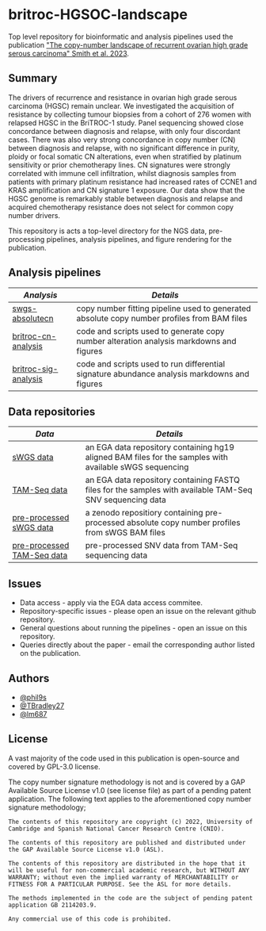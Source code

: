 # britroc-HGSOC-landscape
Top level repository for bioinformatic and analysis pipelines used the publication ["The copy-number landscape of recurrent ovarian high grade serous carcinoma" Smith et al. 2023]().

## Summary

The drivers of recurrence and resistance in ovarian high grade serous carcinoma (HGSC) remain unclear. We investigated the acquisition of resistance by collecting tumour biopsies from a cohort of 276 women with relapsed HGSC in the BriTROC-1 study. Panel sequencing showed close concordance between diagnosis and relapse, with only four discordant cases. There was also very strong concordance in copy number (CN) between diagnosis and relapse, with no significant difference in purity, ploidy or focal somatic CN alterations, even when stratified by platinum sensitivity or prior chemotherapy lines. CN signatures were strongly correlated with immune cell infiltration, whilst diagnosis samples from patients with primary platinum resistance had increased rates of CCNE1 and KRAS amplification and CN signature 1 exposure. Our data show that the HGSC genome is remarkably stable between diagnosis and relapse and acquired chemotherapy resistance does not select for common copy number drivers.

This repository is acts a top-level directory for the NGS data, pre-processing pipelines, analysis pipelines, and figure rendering for the publication.

## Analysis pipelines

|*Analysis*|*Details*|
|----------|---------|
|[swgs-absolutecn](https://github.com/Phil9S/swgs-absolutecn/tree/publication)|copy number fitting pipeline used to generated absolute copy number profiles from BAM files|
|[britroc-cn-analysis](https://github.com/BRITROC/britroc-cn-analysis)|code and scripts used to generate copy number alteration analysis markdowns and figures|
|[britroc-sig-analysis](https://github.com/BRITROC/britroc-sig-analysis)|code and scripts used to run differential signature abundance analysis markdowns and figures|

## Data repositories
|*Data*|*Details*|
|------|---------|
|[sWGS data]()|an EGA data repository containing hg19 aligned BAM files for the samples with available sWGS sequencing|                  
|[TAM-Seq data]()|an EGA data repository containing FASTQ files for the samples with available TAM-Seq SNV sequencing data|
|[pre-processed sWGS data](https://zenodo.org/record/7573784#.ZD6uPXbMJPY)|a zenodo repositiory containing pre-processed absolute copy number profiles from sWGS BAM files|
|[pre-processed TAM-Seq data]()|pre-processed SNV data from TAM-Seq sequencing data|

## Issues

- Data access - apply via the EGA data access commitee.
- Repository-specific issues - please open an issue on the relevant github repository.
- General questions about running the pipelines - open an issue on this repository.
- Queries directly about the paper - email the corresponding author listed on the publication.

## Authors

- [@phil9s](https://github.com/Phil9S)
- [@TBradley27](https://github.com/TBradley27)
- [@lm687](https://github.com/lm687)

## License
A vast majority of the code used in this publication is open-source and covered by GPL-3.0 license.
 
The copy number signature methodology is not and is covered by a GAP Available Source License v1.0 (see license file) as part of a pending patent application. The following text applies to the aforementioned copy number signature methodology;
 
 ```
The contents of this repository are copyright (c) 2022, University of Cambridge and Spanish National Cancer Research Centre (CNIO).

The contents of this repository are published and distributed under the GAP Available Source License v1.0 (ASL).

The contents of this repository are distributed in the hope that it will be useful for non-commercial academic research, but WITHOUT ANY WARRANTY; without even the implied warranty of MERCHANTABILITY or FITNESS FOR A PARTICULAR PURPOSE. See the ASL for more details.

The methods implemented in the code are the subject of pending patent application GB 2114203.9.

Any commercial use of this code is prohibited.
```
